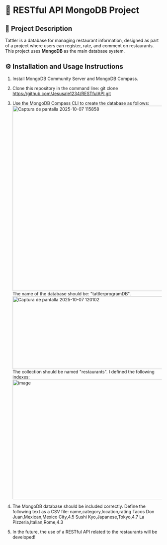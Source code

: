 # 🍴 RESTful API MongoDB Project

## 📖 Project Description
Tattler is a database for managing restaurant information, designed as part of a project where users can register, rate, and comment on restaurants.  
This project uses **MongoDB** as the main database system.

## ⚙️ Installation and Usage Instructions

1. Install MongoDB Community Server and MongoDB Compass.
2. Clone this repository in the command line:
   git clone https://github.com/Jesusale1234/RESTfulAPI.git
3. Use the MongoDB Compass CLI to create the database as follows:
   <img width="1816" height="596" alt="Captura de pantalla 2025-10-07 115858" src="https://github.com/user-attachments/assets/5c13e587-46cb-4bd7-91c2-d11f3974c752" />
   The name of the database should be: "tattlerprogramDB".
   <img width="1366" height="234" alt="Captura de pantalla 2025-10-07 120102" src="https://github.com/user-attachments/assets/227e7ac0-7c33-449d-b314-98d905c327f5" />
   The collection should be named "restaurants".
   I defined the following indexes:
   <img width="1377" height="385" alt="image" src="https://github.com/user-attachments/assets/d95e9aed-1aa8-4d2f-8e7a-bedd83b1af06" />

4. The MongoDB database should be included correctly. Define the following text as a CSV file:
    name,category,location,rating
    Tacos Don Juan,Mexican,Mexico City,4.5
    Sushi Kyo,Japanese,Tokyo,4.7
    La Pizzeria,Italian,Rome,4.3

5. In the future, the use of a RESTful API related to the restaurants will be developed!

  

   
